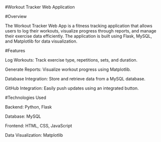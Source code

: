 #Workout Tracker Web Application

#Overview

The Workout Tracker Web App is a fitness tracking application that allows users to log their workouts, visualize progress through reports, and manage their exercise data efficiently. The application is built using Flask, MySQL, and Matplotlib for data visualization.

#Features

Log Workouts: Track exercise type, repetitions, sets, and duration.

Generate Reports: Visualize workout progress using Matplotlib.

Database Integration: Store and retrieve data from a MySQL database.

GitHub Integration: Easily push updates using an integrated button.

#Technologies Used

Backend: Python, Flask

Database: MySQL

Frontend: HTML, CSS, JavaScript

Data Visualization: Matplotlib
